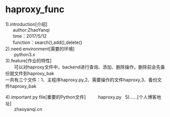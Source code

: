 # haproxy_func  
1).introduction[介绍]  
        author:ZhaoYanqi  
        time：2017/5/12  
        function：search(),add(),delete()  
2).need environment[需要的环境]  
        python3.x  
3).feature[作业的特性]  
        可以对haproxy文件中，backend进行查询、添加、删除操作，删除前会先备份就文件到haproxy_bak  
        一共有三个文件：1、主程序haproxy.py,2、需要操作的文件haproxy,3、备份文件haproxy_bak  
        
4).important py file[重要的Python文件]  
        haproxy.py  
5)......[个人博客地址]  
        zhaoyanqi.cn  

